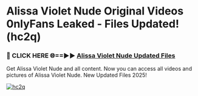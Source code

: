 # Alissa Violet Nude Original Videos 0nlyFans Leaked - Files Updated! (hc2q)

<h3>🔴 CLICK HERE 🌐==►► <a href="https://tinyurl.com/yc6ubb5a" rel="nofollow">Alissa Violet Nude Updated Files</a></h3>

Get Alissa Violet Nude and all content. Now you can access all videos and pictures of Alissa Violet Nude. New Updated Files 2025!

[![hc2q](https://i.imgur.com/7eu0CRL.gif)](https://tinyurl.com/yc6ubb5a)
